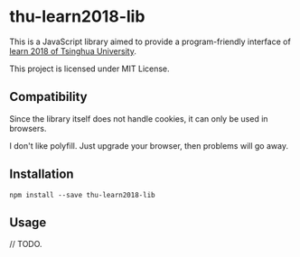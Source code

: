 # thu-learn2018-lib

This is a JavaScript library aimed to provide a program-friendly interface of [learn 2018 of Tsinghua University](https://leran2018.tsinghua.edu.cn).

This project is licensed under MIT License.

## Compatibility

Since the library itself does not handle cookies, it can only be used in browsers.

I don't like polyfill. Just upgrade your browser, then problems will go away.

## Installation

`npm install --save thu-learn2018-lib`

## Usage

// TODO.